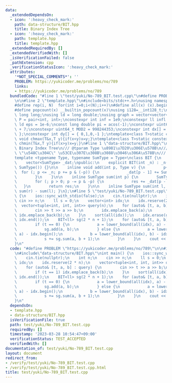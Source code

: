 ```yaml
---
data:
  _extendedDependsOn:
  - icon: ':heavy_check_mark:'
    path: data-structure/BIT.hpp
    title: Binary Index Tree
  - icon: ':heavy_check_mark:'
    path: template.hpp
    title: template.hpp
  _extendedRequiredBy: []
  _extendedVerifiedWith: []
  _isVerificationFailed: false
  _pathExtension: cpp
  _verificationStatusIcon: ':heavy_check_mark:'
  attributes:
    '*NOT_SPECIAL_COMMENTS*': ''
    PROBLEM: https://yukicoder.me/problems/no/789
    links:
    - https://yukicoder.me/problems/no/789
  bundledCode: "#line 1 \"test/yuki/No-789_BIT.test.cpp\"\n#define PROBLEM \"https://yukicoder.me/problems/no/789\"\
    \n\n#line 2 \"template.hpp\"\n#include<bits/stdc++.h>\nusing namespace std;\n\
    #define rep(i, N)  for(int i=0;i<(N);i++)\n#define all(x) (x).begin(),(x).end()\n\
    #define popcount(x) __builtin_popcount(x)\nusing i128=__int128_t;\nusing ll =\
    \ long long;\nusing ld = long double;\nusing graph = vector<vector<int>>;\nusing\
    \ P = pair<int, int>;\nconstexpr int inf = 1e9;\nconstexpr ll infl = 1e18;\nconstexpr\
    \ ld eps = 1e-6;\nconst long double pi = acos(-1);\nconstexpr uint64_t MOD = 1e9\
    \ + 7;\nconstexpr uint64_t MOD2 = 998244353;\nconstexpr int dx[] = { 1,0,-1,0\
    \ };\nconstexpr int dy[] = { 0,1,0,-1 };\ntemplate<class T>static constexpr inline\
    \ void chmax(T&x,T y){if(x<y)x=y;}\ntemplate<class T>static constexpr inline void\
    \ chmin(T&x,T y){if(x>y)x=y;}\n#line 1 \"data-structure/BIT.hpp\"\n/// @brief\
    \ Binary Index Tree\n/// @tparam Type \u8981\u7D20\u306E\u578B\n/// @tparam SumType\
    \ \"\u548C\u304C\" \u53CE\u307E\u308B\u3088\u3046\u306A\u578B\n/// @docs docs/data-structure/BIT.md\n\
    template <typename Type, typename SumType = Type>\nclass BIT {\n    int _n;\n\
    \    vector<SumType> _dat;\npublic:\n    explicit BIT(int _n) : _n(_n), _dat(_n,\
    \ SumType()) {}\n\n    inline void add(int p, Type v) {\n        p++;\n      \
    \  for (; p <= _n; p += p & (-p)) {\n            _dat[p - 1] += SumType(v);\n\
    \        }\n    }\n\n    inline SumType sum(int p) {\n        SumType res = 0;\n\
    \        for (; p > 0; p -= p & -p) {\n            res += _dat[p - 1];\n     \
    \   }\n        return res;\n    }\n\n    inline SumType sum(int l, int r) { return\
    \ sum(r) - sum(l); }\n};\n#line 5 \"test/yuki/No-789_BIT.test.cpp\"\nint main()\
    \ {\n    ios::sync_with_stdio(false);\n    cin.tie(nullptr);\n    int n;\n   \
    \ cin >> n;\n    ll s = 0;\n    vector<int> idx;\n    idx.reserve(2 * n);\n  \
    \  vector<tuple<int, int, int>> query(n);\n    for (auto& [t, a, b] : query) {\n\
    \        cin >> t >> a >> b;\n        idx.emplace_back(a);\n        if (t == 1)\
    \ idx.emplace_back(b);\n    }\n    sort(all(idx));\n    idx.erase(unique(all(idx)),\
    \ idx.end());\n    BIT<ll> sg(2 * n + 1);\n    for (auto& [t, a, b] : query) {\n\
    \        if (t == 0) {\n            a = lower_bound(all(idx), a) - idx.begin();\n\
    \            sg.add(a, b);\n        } else {\n            a = lower_bound(all(idx),\
    \ a) - idx.begin();\n            b = lower_bound(all(idx), b) - idx.begin();\n\
    \            s += sg.sum(a, b + 1);\n        }\n    }\n    cout << s << '\\n';\n\
    }\n"
  code: "#define PROBLEM \"https://yukicoder.me/problems/no/789\"\n\n#include\"template.hpp\"\
    \n#include\"data-structure/BIT.hpp\"\nint main() {\n    ios::sync_with_stdio(false);\n\
    \    cin.tie(nullptr);\n    int n;\n    cin >> n;\n    ll s = 0;\n    vector<int>\
    \ idx;\n    idx.reserve(2 * n);\n    vector<tuple<int, int, int>> query(n);\n\
    \    for (auto& [t, a, b] : query) {\n        cin >> t >> a >> b;\n        idx.emplace_back(a);\n\
    \        if (t == 1) idx.emplace_back(b);\n    }\n    sort(all(idx));\n    idx.erase(unique(all(idx)),\
    \ idx.end());\n    BIT<ll> sg(2 * n + 1);\n    for (auto& [t, a, b] : query) {\n\
    \        if (t == 0) {\n            a = lower_bound(all(idx), a) - idx.begin();\n\
    \            sg.add(a, b);\n        } else {\n            a = lower_bound(all(idx),\
    \ a) - idx.begin();\n            b = lower_bound(all(idx), b) - idx.begin();\n\
    \            s += sg.sum(a, b + 1);\n        }\n    }\n    cout << s << '\\n';\n\
    }\n"
  dependsOn:
  - template.hpp
  - data-structure/BIT.hpp
  isVerificationFile: true
  path: test/yuki/No-789_BIT.test.cpp
  requiredBy: []
  timestamp: '2023-03-28 10:54:47+09:00'
  verificationStatus: TEST_ACCEPTED
  verifiedWith: []
documentation_of: test/yuki/No-789_BIT.test.cpp
layout: document
redirect_from:
- /verify/test/yuki/No-789_BIT.test.cpp
- /verify/test/yuki/No-789_BIT.test.cpp.html
title: test/yuki/No-789_BIT.test.cpp
---
```

